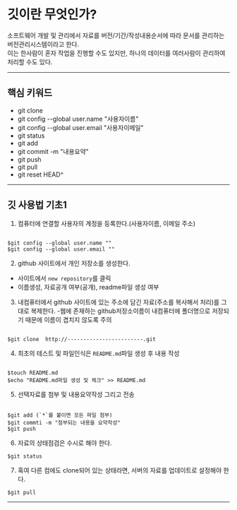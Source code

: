 # 깃이란 무엇인가?

소프트웨어 개발 및 관리에서 자료를 버전/기간/작성내용순서에 따라 문서를 관리하는
버전관리시스템이라고 한다.<br />
이는 한사람이 혼자 작업을 진행할 수도 있지만, 하나의 데이터를 여러사람이 관리하여 처리할 수도 있다.

---

## 핵심 키워드

- git clone
- git config --global user.name "사용자이름"
- git config --global user.email  "사용자이메일"
- git status
- git add
- git commit -m "내용요약"
- git push
- git pull
- git reset HEAD^

---

## 깃 사용법 기초1

1. 컴퓨터에 연결할 사용자의 계정을 등록한다.(사용자이름, 이메일 주소)
``` shell

$git config --global user.name ""
$git config --global user.email ""

```

2. github 사이트에서 개인 저장소를 생성한다.
  - 사이트에서 `new repository`를 클릭
  - 이름생성, 자료공개 여부(공개), readme파일 생성 여부

3. 내컴퓨터에서 github 사이트에 있는 주소에 담긴 자료(주소를 복사해서 처리)를 그대로 복제한다.
    -웹에 존재하는 github저장소이름이 내컴퓨터에 폴더명으로 저장되기 때문에 이름이 겹치지 않도록 주의
``` shell

$git clone  http://------------------------.git

```

4. 최초의 테스트 및 파일인식은 `README.md`파일 생성 후 내용 작성

```	 shell

$touch README.md
$echo "README.md파일 생성 및 체크" >> README.md

```

5. 선택자료를 첨부 및 내용요약작성 그리고 전송

```	 shell

$git add (`*`를 붙이면 모든 파일 첨부)
$git commti -m "첨부되는 내용을 요약작성"
$git push

```

6. 자료의 상태점검은 수시로 해야 한다.
``` shell
$git status
```

7. 혹여 다른 컴에도 clone되어 있는 상태라면, 서버의 자료를 업데이트로 설정해야 한다.
``` shell
$git pull
```

---



